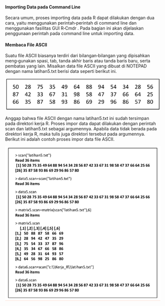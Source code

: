 #### Importing Data pada Command Line 

Secara umum, proses importing data pada R dapat dilakukan dengan dua cara, yaitu menggunakan perintah‐perintah di command line dan menggunakan fasilitas GUI 
R‐Cmdr .  Pada  bagian  ini  akan  dijelaskan  penggunaan perintah pada command line untuk importing data. 

#### <b>Membaca File ASCII </b>

Suatu  file  ASCII  biasanya  terdiri  dari  bilangan‐bilangan  yang  dipisahkan  meng‐gunakan  spasi,  tab,  tanda  akhir  baris  atau  tanda  baris  baru,  serta  pembatas  yang  lain.  Misalkan data file ASCII yang dibuat di NOTEPAD dengan nama latihan5.txt berisi data  seperti berikut ini.

![alt tag](https://github.com/syaifulahdan/Rscript/blob/master/image/Screenshot%20from%202016-09-21%2012-56-39.png)

Anggap  bahwa  file  ASCII  dengan  nama  latihan5.txt  ini  sudah  tersimpan  pada  direktori kerja  R.  Proses  impor  data dapat  dilakukan  dengan  perintah  scan  dan  latihan5.txt  sebagai  argumennya.  Apabila  data  tidak berada  pada direktori  kerja R,  maka  tulis juga direktori  tersebut  pada  argumennya.  Berikut  ini  adalah  contoh  proses  impor  data  file ASCII. 

![alt tag](https://github.com/syaifulahdan/Rscript/blob/master/image/Screenshot%20from%202016-09-21%2012-59-57.png)
